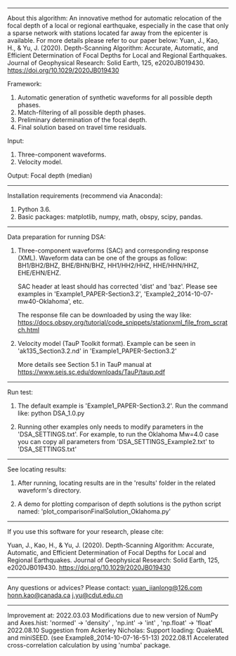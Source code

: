 ------------------------------------------------------------------------------------------------
About this algorithm:
An innovative method for automatic relocation of the focal depth of a local or regional earthquake, especially in the case that only a sparse network with stations located far away from the epicenter is available. For more details please refer to our paper below:
Yuan, J., Kao, H., & Yu, J. (2020). Depth-Scanning Algorithm: Accurate, Automatic, and Efficient Determination of Focal Depths for Local and Regional Earthquakes. Journal of Geophysical Research: Solid Earth, 125, e2020JB019430. https://doi.org/10.1029/2020JB019430


Framework:
  1. Automatic generation of synthetic waveforms for all possible depth phases.
  2. Match-filtering of all possible depth phases.
  3. Preliminary determination of the focal depth.
  4. Final solution based on travel time residuals.

Input:
  1. Three-component waveforms.
  2. Velocity model.

Output:
  Focal depth (median) 

------------------------------------------------------------------------------------------------

Installation requirements (recommend via Anaconda):
  1. Python 3.6.
  2. Basic packages: matplotlib, numpy, math, obspy, scipy, pandas.

------------------------------------------------------------------------------------------------

Data preparation for running DSA:
  1. Three-component waveforms (SAC) and corresponding response (XML).
        Waveform data can be one of the groups as follow:
            BH1/BH2/BHZ, BHE/BHN/BHZ, HH1/HH2/HHZ, HHE/HHN/HHZ, EHE/EHN/EHZ.

        SAC header at least should has corrected 'dist' and 'baz'. Please see examples in
            'Example1_PAPER-Section3.2',
            'Example2_2014-10-07-mw40-Oklahoma', etc.

        The response file can be downloaded by using the way like:
            https://docs.obspy.org/tutorial/code_snippets/stationxml_file_from_scratch.html

  2. Velocity model (TauP Toolkit format).
        Example can be seen in
            'ak135_Section3.2.nd' in 'Example1_PAPER-Section3.2'      

        More details see Section 5.1 in TauP manual at
            https://www.seis.sc.edu/downloads/TauP/taup.pdf
			
------------------------------------------------------------------------------------------------

Run test:
1. The default example is 'Example1_PAPER-Section3.2'. Run the command like:
  python DSA_1.0.py

2. Running other examples only needs to modify parameters in the 'DSA_SETTINGS.txt'.
    For example, to run the Oklahoma Mw=4.0 case you can copy all parameters from
          'DSA_SETTINGS_Example2.txt'
    to
          'DSA_SETTINGS.txt'

------------------------------------------------------------------------------------------------

See locating results:
1. After running, locating results are in the 'results' folder in the related waveform's directory.

2. A demo for plotting comparison of depth solutions is the python script named:
        'plot_comparisonFinalSolution_Oklahoma.py'

------------------------------------------------------------------------------------------------

If you use this software for your research, please cite:

Yuan, J., Kao, H., & Yu, J. (2020). Depth-Scanning Algorithm: Accurate, Automatic, and Efficient Determination of Focal Depths for Local and Regional Earthquakes. Journal of Geophysical Research: Solid Earth, 125, e2020JB019430. https://doi.org/10.1029/2020JB019430

------------------------------------------------------------------------------------------------
   
Any questions or advices? Please contact:
yuan_jianlong@126.com
honn.kao@canada.ca
j.yu@cdut.edu.cn

------------------------------------------------------------------------------------------------

Improvement at:
  2022.03.03
    Modifications due to new version of NumPy and Axes.hist:
      'normed' -> 'density' , 'np.int' -> 'int' , 'np.float' -> 'float'
  2022.08.10
    Suggestion from Ackerley Nicholas:
      Support loading: QuakeML and miniSEED. (see Example8_2014-10-07-16-51-13)
  2022.08.11
    Accelerated cross-correlation calculation by using 'numba' package.
